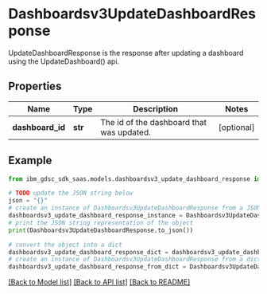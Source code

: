 # Dashboardsv3UpdateDashboardResponse

UpdateDashboardResponse is the response after updating a dashboard using the UpdateDashboard() api.

## Properties

Name | Type | Description | Notes
------------ | ------------- | ------------- | -------------
**dashboard_id** | **str** | The id of the dashboard that was updated. | [optional] 

## Example

```python
from ibm_gdsc_sdk_saas.models.dashboardsv3_update_dashboard_response import Dashboardsv3UpdateDashboardResponse

# TODO update the JSON string below
json = "{}"
# create an instance of Dashboardsv3UpdateDashboardResponse from a JSON string
dashboardsv3_update_dashboard_response_instance = Dashboardsv3UpdateDashboardResponse.from_json(json)
# print the JSON string representation of the object
print(Dashboardsv3UpdateDashboardResponse.to_json())

# convert the object into a dict
dashboardsv3_update_dashboard_response_dict = dashboardsv3_update_dashboard_response_instance.to_dict()
# create an instance of Dashboardsv3UpdateDashboardResponse from a dict
dashboardsv3_update_dashboard_response_from_dict = Dashboardsv3UpdateDashboardResponse.from_dict(dashboardsv3_update_dashboard_response_dict)
```
[[Back to Model list]](../README.md#documentation-for-models) [[Back to API list]](../README.md#documentation-for-api-endpoints) [[Back to README]](../README.md)


